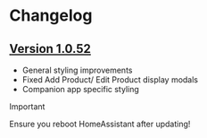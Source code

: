 # Changelog

## [Version 1.0.52](https://github.com/mintcreg/pantry_tracker/releases/tag/v1.0.52)

- General styling improvements
- Fixed Add Product/ Edit Product display modals
- Companion app specific styling

>[!IMPORTANT]
>Ensure you reboot HomeAssistant after updating!
